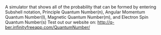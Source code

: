 A simulator that shows all of the probability that can be formed by entering Subshell notation, Principle Quantum Number(n), Angular Momentum Quantum Number(l), Magnetic Quantum Number(m), and Electron Spin Quantum Number(s)
Test out our website on: http://q-ber.infinityfreeapp.com/QuantumNumber/
